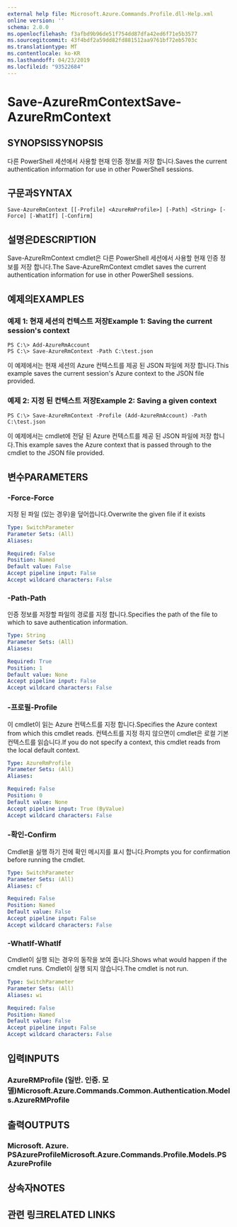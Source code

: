 ```yaml
---
external help file: Microsoft.Azure.Commands.Profile.dll-Help.xml
online version: ''
schema: 2.0.0
ms.openlocfilehash: f3afbd9b96de51f754dd87dfa42ed6f71e5b3577
ms.sourcegitcommit: 43f4bdf2a59dd82fd881512aa9761bf72eb5703c
ms.translationtype: MT
ms.contentlocale: ko-KR
ms.lasthandoff: 04/23/2019
ms.locfileid: "93522684"
---
```

# <span data-ttu-id="ce6d9-101">Save-AzureRmContext</span><span class="sxs-lookup"><span data-stu-id="ce6d9-101">Save-AzureRmContext</span></span>

## <span data-ttu-id="ce6d9-102">SYNOPSIS</span><span class="sxs-lookup"><span data-stu-id="ce6d9-102">SYNOPSIS</span></span>
<span data-ttu-id="ce6d9-103">다른 PowerShell 세션에서 사용할 현재 인증 정보를 저장 합니다.</span><span class="sxs-lookup"><span data-stu-id="ce6d9-103">Saves the current authentication information for use in other PowerShell sessions.</span></span>

## <span data-ttu-id="ce6d9-104">구문과</span><span class="sxs-lookup"><span data-stu-id="ce6d9-104">SYNTAX</span></span>

```
Save-AzureRmContext [[-Profile] <AzureRmProfile>] [-Path] <String> [-Force] [-WhatIf] [-Confirm]
```

## <span data-ttu-id="ce6d9-105">설명은</span><span class="sxs-lookup"><span data-stu-id="ce6d9-105">DESCRIPTION</span></span>
<span data-ttu-id="ce6d9-106">Save-AzureRmContext cmdlet은 다른 PowerShell 세션에서 사용할 현재 인증 정보를 저장 합니다.</span><span class="sxs-lookup"><span data-stu-id="ce6d9-106">The Save-AzureRmContext cmdlet saves the current authentication information for use in other PowerShell sessions.</span></span>

## <span data-ttu-id="ce6d9-107">예제의</span><span class="sxs-lookup"><span data-stu-id="ce6d9-107">EXAMPLES</span></span>

### <span data-ttu-id="ce6d9-108">예제 1: 현재 세션의 컨텍스트 저장</span><span class="sxs-lookup"><span data-stu-id="ce6d9-108">Example 1: Saving the current session's context</span></span>
```
PS C:\> Add-AzureRmAccount
PS C:\> Save-AzureRmContext -Path C:\test.json
```

<span data-ttu-id="ce6d9-109">이 예제에서는 현재 세션의 Azure 컨텍스트를 제공 된 JSON 파일에 저장 합니다.</span><span class="sxs-lookup"><span data-stu-id="ce6d9-109">This example saves the current session's Azure context to the JSON file provided.</span></span>

### <span data-ttu-id="ce6d9-110">예제 2: 지정 된 컨텍스트 저장</span><span class="sxs-lookup"><span data-stu-id="ce6d9-110">Example 2: Saving a given context</span></span>
```
PS C:\> Save-AzureRmContext -Profile (Add-AzureRmAccount) -Path C:\test.json
```

<span data-ttu-id="ce6d9-111">이 예제에서는 cmdlet에 전달 된 Azure 컨텍스트를 제공 된 JSON 파일에 저장 합니다.</span><span class="sxs-lookup"><span data-stu-id="ce6d9-111">This example saves the Azure context that is passed through to the cmdlet to the JSON file provided.</span></span>

## <span data-ttu-id="ce6d9-112">변수</span><span class="sxs-lookup"><span data-stu-id="ce6d9-112">PARAMETERS</span></span>

### <span data-ttu-id="ce6d9-113">-Force</span><span class="sxs-lookup"><span data-stu-id="ce6d9-113">-Force</span></span>
<span data-ttu-id="ce6d9-114">지정 된 파일 (있는 경우)을 덮어씁니다.</span><span class="sxs-lookup"><span data-stu-id="ce6d9-114">Overwrite the given file if it exists</span></span>

```yaml
Type: SwitchParameter
Parameter Sets: (All)
Aliases: 

Required: False
Position: Named
Default value: False
Accept pipeline input: False
Accept wildcard characters: False
```

### <span data-ttu-id="ce6d9-115">-Path</span><span class="sxs-lookup"><span data-stu-id="ce6d9-115">-Path</span></span>
<span data-ttu-id="ce6d9-116">인증 정보를 저장할 파일의 경로를 지정 합니다.</span><span class="sxs-lookup"><span data-stu-id="ce6d9-116">Specifies the path of the file to which to save authentication information.</span></span>

```yaml
Type: String
Parameter Sets: (All)
Aliases: 

Required: True
Position: 1
Default value: None
Accept pipeline input: False
Accept wildcard characters: False
```

### <span data-ttu-id="ce6d9-117">-프로필</span><span class="sxs-lookup"><span data-stu-id="ce6d9-117">-Profile</span></span>
<span data-ttu-id="ce6d9-118">이 cmdlet이 읽는 Azure 컨텍스트를 지정 합니다.</span><span class="sxs-lookup"><span data-stu-id="ce6d9-118">Specifies the Azure context from which this cmdlet reads.</span></span>
<span data-ttu-id="ce6d9-119">컨텍스트를 지정 하지 않으면이 cmdlet은 로컬 기본 컨텍스트를 읽습니다.</span><span class="sxs-lookup"><span data-stu-id="ce6d9-119">If you do not specify a context, this cmdlet reads from the local default context.</span></span>

```yaml
Type: AzureRmProfile
Parameter Sets: (All)
Aliases: 

Required: False
Position: 0
Default value: None
Accept pipeline input: True (ByValue)
Accept wildcard characters: False
```

### <span data-ttu-id="ce6d9-120">-확인</span><span class="sxs-lookup"><span data-stu-id="ce6d9-120">-Confirm</span></span>
<span data-ttu-id="ce6d9-121">Cmdlet을 실행 하기 전에 확인 메시지를 표시 합니다.</span><span class="sxs-lookup"><span data-stu-id="ce6d9-121">Prompts you for confirmation before running the cmdlet.</span></span>

```yaml
Type: SwitchParameter
Parameter Sets: (All)
Aliases: cf

Required: False
Position: Named
Default value: False
Accept pipeline input: False
Accept wildcard characters: False
```

### <span data-ttu-id="ce6d9-122">-WhatIf</span><span class="sxs-lookup"><span data-stu-id="ce6d9-122">-WhatIf</span></span>
<span data-ttu-id="ce6d9-123">Cmdlet이 실행 되는 경우의 동작을 보여 줍니다.</span><span class="sxs-lookup"><span data-stu-id="ce6d9-123">Shows what would happen if the cmdlet runs.</span></span>
<span data-ttu-id="ce6d9-124">Cmdlet이 실행 되지 않습니다.</span><span class="sxs-lookup"><span data-stu-id="ce6d9-124">The cmdlet is not run.</span></span>

```yaml
Type: SwitchParameter
Parameter Sets: (All)
Aliases: wi

Required: False
Position: Named
Default value: False
Accept pipeline input: False
Accept wildcard characters: False
```

## <span data-ttu-id="ce6d9-125">입력</span><span class="sxs-lookup"><span data-stu-id="ce6d9-125">INPUTS</span></span>

### <span data-ttu-id="ce6d9-126">AzureRMProfile (일반. 인증. 모델)</span><span class="sxs-lookup"><span data-stu-id="ce6d9-126">Microsoft.Azure.Commands.Common.Authentication.Models.AzureRMProfile</span></span>

## <span data-ttu-id="ce6d9-127">출력</span><span class="sxs-lookup"><span data-stu-id="ce6d9-127">OUTPUTS</span></span>

### <span data-ttu-id="ce6d9-128">Microsoft. Azure. PSAzureProfile</span><span class="sxs-lookup"><span data-stu-id="ce6d9-128">Microsoft.Azure.Commands.Profile.Models.PSAzureProfile</span></span>

## <span data-ttu-id="ce6d9-129">상속자</span><span class="sxs-lookup"><span data-stu-id="ce6d9-129">NOTES</span></span>

## <span data-ttu-id="ce6d9-130">관련 링크</span><span class="sxs-lookup"><span data-stu-id="ce6d9-130">RELATED LINKS</span></span>

